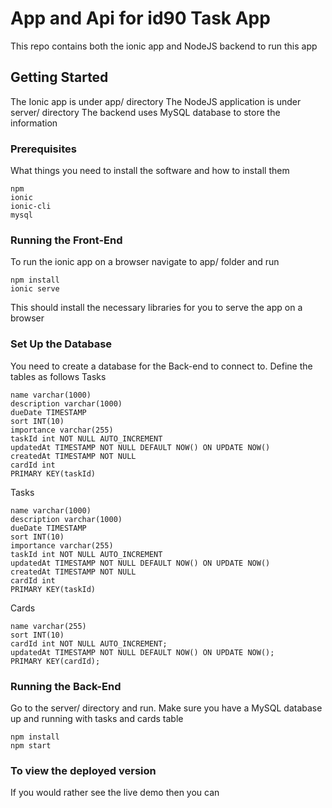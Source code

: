 [npm-image]: https://badge.fury.io/js/id-90-api.svg
[npm-url]: https://npmjs.org/package/id-90-api
[travis-image]: https://travis-ci.org/nijat12/id-90-api.svg?branch=master
[travis-url]: https://travis-ci.org/nijat12/id-90-api
[daviddm-image]: https://david-dm.org/nijat12/id-90-api.svg?theme=shields.io
[daviddm-url]: https://david-dm.org/nijat12/id-90-api
[coveralls-image]: https://coveralls.io/repos/nijat12/id-90-api/badge.svg
[coveralls-url]: https://coveralls.io/r/nijat12/id-90-api



# App and Api for id90 Task App

This repo contains both the ionic app and NodeJS backend to run this app

## Getting Started

The Ionic app is under app/ directory
The NodeJS application is under server/ directory
The backend uses MySQL database to store the information

### Prerequisites

What things you need to install the software and how to install them

```
npm
ionic
ionic-cli
mysql
```

### Running the Front-End

To run the ionic app on a browser navigate to app/ folder and run

```
npm install
ionic serve
```

This should install the necessary libraries for you to serve the app on a browser

### Set Up the Database

You need to create a database for the Back-end to connect to.
Define the tables as follows
Tasks
```
name varchar(1000)
description varchar(1000)
dueDate TIMESTAMP
sort INT(10)
importance varchar(255)
taskId int NOT NULL AUTO_INCREMENT
updatedAt TIMESTAMP NOT NULL DEFAULT NOW() ON UPDATE NOW()
createdAt TIMESTAMP NOT NULL
cardId int
PRIMARY KEY(taskId)
```

Tasks
```
name varchar(1000)
description varchar(1000)
dueDate TIMESTAMP
sort INT(10)
importance varchar(255)
taskId int NOT NULL AUTO_INCREMENT
updatedAt TIMESTAMP NOT NULL DEFAULT NOW() ON UPDATE NOW()
createdAt TIMESTAMP NOT NULL
cardId int
PRIMARY KEY(taskId)
```

Cards
```
name varchar(255)
sort INT(10)
cardId int NOT NULL AUTO_INCREMENT;
updatedAt TIMESTAMP NOT NULL DEFAULT NOW() ON UPDATE NOW();
PRIMARY KEY(cardId);
```

### Running the Back-End

Go to the server/ directory and run. Make sure you have a MySQL database up and running with tasks and cards table
```
npm install
npm start
```

### To view the deployed version
If you would rather see the live demo then you can

